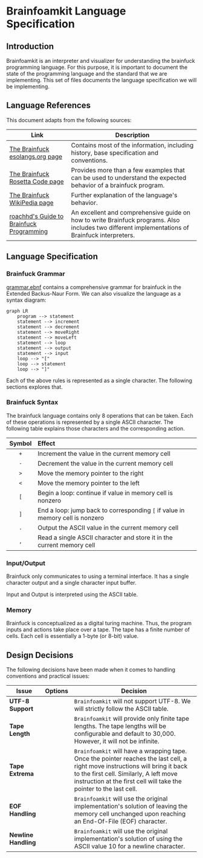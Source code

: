 # Brainfoamkit Language Specification

## Introduction

Brainfoamkit is an interpreter and visualizer for understanding the brainfuck programming language. For this purpose, it is important to document the state of the programming language and the standard that we are implementing. This set of files documents the language specification we will be implementing.

## Language References

This document adapts from the following sources:

| Link | Description |
| ---- | ----------- |
| [The Brainfuck esolangs.org page](https://esolangs.org/wiki/Brainfuck)| Contains most of the information, including history, base specification and conventions.|
|[The Brainfuck Rosetta Code page](https://rosettacode.org/wiki/Category:Brainf***)| Provides more than a few examples that can be used to understand the expected behavior of a brainfuck program.|
|[The Brainfuck WikiPedia page](https://en.wikipedia.org/wiki/Brainfuck)| Further explanation of the language's behavior.|
|[roachhd's Guide to Brainfuck Programming](https://gist.github.com/roachhd/dce54bec8ba55fb17d3a)| An excellent and comprehensive guide on how to write Brainfuck programs. Also includes two different implementations of Brainfuck interpreters.|

## Language Specification

### Brainfuck Grammar

[grammar.ebnf](./grammar.ebnf) contains a comprehensive grammar for brainfuck in the Extended Backus-Naur Form. We can also visualize the language as a syntax diagram:

```mermaid
graph LR
    program --> statement
    statement --> increment
    statement --> decrement
    statement --> moveRight
    statement --> moveLeft
    statement --> loop
    statement --> output
    statement --> input
    loop --> "["
    loop --> statement
    loop --> "]"
```

Each of the above rules is represented as a single character. The following sections explores that.

### Brainfuck Syntax

The brainfuck language contains only 8 operations that can be taken. Each of these operations is represented by a single ASCII character. The following table explains those characters and the corresponding action.

| Symbol | Effect |
| :------: | :------ |
| `+` | Increment the value in the current memory cell|
| `-` | Decrement the value in the current memory cell|
| `>` | Move the memory pointer to the right|
| `<` | Move the memory pointer to the left|
| `[` | Begin a loop: continue if value in memory cell is nonzero|
| `]` | End a loop: jump back to corresponding `[` if value in memory cell is nonzero|
| `.` | Output the ASCII value in the current memory cell|
| `,` | Read a single ASCII character and store it in the current memory cell|

### Input/Output

Brainfuck only communicates to using a terminal interface.
It has a single character output and a single character input buffer.

Input and Output is interpreted using the ASCII table.

### Memory

Brainfuck is conceptualized as a digital turing machine. Thus, the program inputs and actions take place over a tape.
The tape has a finite number of cells. Each cell is essentially a 1-byte (or 8-bit) value.

## Design Decisions

The following decisions have been made when it comes to handling conventions and practical issues:

| Issue | Options | Decision |
| ----- | ------- | -------- |
| **UTF-8 Support**| |`Brainfoamkit` will not support UTF-8. We will strictly follow the ASCII table.|
| **Tape Length**| |`Brainfoamkit` will provide only finite tape lengths. The tape lengths will be configurable and default to 30,000. However, it will not be infinite.|
| **Tape Extrema**| | `Brainfoamkit` will have a wrapping tape. Once the pointer reaches the last cell, a right move instructions will bring it back to the first cell. Similarly, A left move instruction at the first cell will take the pointer to the last cell.|
| **EOF Handling**| | `Brainfoamkit` will use the original implementation's solution of leaving the memory cell unchanged upon reaching an End-Of-File (EOF) character.|
| **Newline Handling**| | `Brainfoamkit` will use the original implementation's solution of using the ASCII value 10 for a newline character.|
